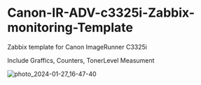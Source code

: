 # Canon-IR-ADV-c3325i-Zabbix-monitoring-Template
Zabbix template for Canon ImageRunner C3325i

Include Graffics, Counters, TonerLevel Measument


![photo_2024-01-27_16-47-40](https://github.com/yuyuyuyuyuyuyuyuyuyuyuyu/Canon-IR-ADV-c3325i-Zabbix-monitoring-Template/assets/59528123/c091ba93-014c-457b-bc71-9c8103d89a7e)
